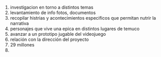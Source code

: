 1. investigacion en torno a distintos temas
2. levantamiento de info fotos, documentos
3. recopilar histrias y acontecimientos especificos que permitan nutrir la narrativa
4. personajes que vive una epica en distintos lugares de temuco
5. avanzar a un prototipo jugable del videojuego
6. relación con la dirección del proyecto
7. 29 millones
8. 
